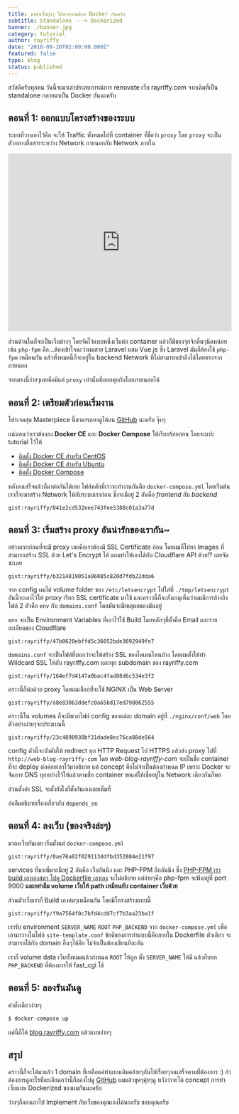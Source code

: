 ```yaml
---
title: มาทำเว็บยุ่งๆ ให้สวยงามด้วย Docker กันครับ
subtitle: Standalone ---> Dockerized
banner: ./banner.jpg
category: tutorial
author: rayriffy
date: "2018-09-20T02:00:00.000Z"
featured: false
type: blog
status: published
---
```


สวัสดีครับทุกคน วันนี้จะมาเล่าประสบการณ์การ renovate เว็บ rayriffy.com จากเดิมที่เป็น standalone กลายมาเป็น Docker กันนะครับ

## ตอนที่ 1: ออกแบบโครงสร้างของระบบ

ระบบที่วางเอาไว้คือ จะให้ Traffic ทั้งหมดไปที่ container ที่ชื่อว่า `proxy` โดย `proxy` จะเป็นตัวกลางสื่อสารระหว่าง Network ภายนอกกับ Network ภายใน

<iframe src="https://www.facebook.com/plugins/post.php?href=https%3A%2F%2Fwww.facebook.com%2Frayriffy%2Fposts%2F942521585935258&width=500" width="100%" height="400px" style="border:none;overflow:hidden" scrolling="no" frameborder="0" allowTransparency="true" allow="encrypted-media"></iframe>

ส่วนด้านในก็จะเป็นเว็บต่างๆ โดยจัดไว้แบบหนึ่งเว็บต่อ container แล้วก็มีของจุกจิกอื่นๆนิดหน่อยเช่น `php-fpm` คือ...ต้องเข้าใจนะว่าผมสาย Laravel ผสม Vue.js ซึ่ง Laravel มันก็ต้องใช้ `php-fpm` เหมือนกัน แล้วทั้งหมดนี้ก็จะอยู่ใน backend Network ที่ไม่สามารถเข้าถึงได้โดยตรงจากภายนอก

จากตรงนี้ง่ายๆเลยคือมีแค่ `proxy` เท่านั้นที่ออกคุยกับโลกภายนอกได้

## ตอนที่ 2: เตรียมตัวก่อนเริ่มงาน

โปรเจคสุด Masterpiece นี้สามารถหาดูได้บน [GitHub](https://github.com/rayriffy/rayriffy-com) นะครับ จุ๊บๆ

แน่นอนว่าเราต้องลง **Docker CE** และ **Docker Compose** ให้เรียบร้อยก่อน โดยจะแปะ tutorial ไว้ให้

  - [ติดตั้ง Docker CE สำหรับ CentOS](https://docs.docker.com/install/linux/docker-ce/centos)
  - [ติดตั้ง Docker CE สำหรับ Ubuntu](https://docs.docker.com/install/linux/docker-ce/ubuntu)
  - [ติดตั้ง Docker Compose](https://docs.docker.com/compose/install)

หลังลงเสร็จแล้วก็มาต่อกันได้เลย ไฟล์หลักที่เราจะทำงานกันคือ `docker-compose.yml` โดยเริ่มต้นเราก็จะมาสร้าง Network ให้กับระบบเราก่อน ซึ่งจะมีอยู่ 2 อันคือ *frontend* กับ *backend*

`gist:rayriffy/041e2cd532eee743fee5388c01a3a77d`

## ตอนที่ 3: เริ่มสร้าง proxy อันน่ารักของเรากัน~

อย่างแรกก่อนที่จะมี proxy เลยคือเราต้องมี SSL Certificate ก่อน โดยผมก็ไปหา Images ที่สามารถสร้าง SSL ด้วย Let's Encrypt ได้ แถมทำให้เองได้กับ Cloudflare API ด้วย!? เลยจัดซะเลย

`gist:rayriffy/b3214819051a96085c820d7fdb22dda6`

จาก config ผมได้ volume folder ของ `/etc/letsencrypt` ไปใส่ที่ `./tmp/letsencrypt` อันนี้จะเอาไว้ให้ proxy เรียก SSL certificate มาใช้ และคราวนี้ก็จะสังเกตุเห็นว่าผมมีการอ้างอิงไฟล์ 2 ตัวคือ `env` กับ `domains.conf` โดยมันจะมีเหตุผลของมันอยู่

`env` จะเป็น Environment Variables ที่เอาไว้ใช้ Build โดยหลักๆที่ตั้งคือ Email และรายละเอียดของ Cloudflare

`gist:rayriffy/47b0620ebffd5c36052bde3692949fe7`

`domains.conf` จะเป็นไฟล์ที่บอกว่าจะให้สร้าง SSL ของโดเมนไหนบ้าง โดยผมตั้งให้ทำ Wildcard SSL ให้กับ rayriffy.com และทุก subdomain ของ rayriffy.com

`gist:rayriffy/164ef7d4147a0bac4fad88d6c534e3f2`

คราวนี้ก็ต่อด้วย proxy โดยผมเลือกที่จะใช้ NGINX เป็น Web Server

`gist:rayriffy/a8e83063ddefc0a65bd17ed798862555`

คราวนี้ใน volumes ก็จะมีพวกไฟล์ config ของแต่ละ domain อยู่ที่ `./nginx/conf/web` โดยตัวอย่างง่ายๆจะประมาณนี้

`gist:rayriffy/23c4890930bf31dade8ec76ca88de564`

config ตัวนี้จะบังคับให้ redirect ทุก HTTP Request ไป HTTPS แล้วส่ง proxy ไปที่ `http://web-blog-rayriffy-com` โดย *web-blog-rayriffy-com* จะเป็นชื่อ container ที่จะ deploy ต่อค่อยเอาไว้มาอธิบาย แต่ concept คือไม่จำเป็นต้องกำหนด IP เพราะ Docker จะจัดการ DNS ทุกอย่างไว้ให้แล้วตามชื่อ container ขอแค่ให้เชื่ออยู่ใน Network เดียวกันก็พอ

ส่วนตั้งค่า SSL จะตั้งยังไงก็ตั้งกันเองเลยเต็มที่

อ่อลืมอธิบายเรื่องเกี่ยวกับ `depends_on`

## ตอนที่ 4: ลงเว็บ (ของจริงล่ะๆ)

มาลงเว็บกันเลย เริ่มตั้งแต่ `docker-compose.yml`

`gist:rayriffy/0ae76a82f029113ddfbd352804e21f97`

services ที่มาเพิ่มจะมีอยู่ 2 อันคือ เว็บอันนึง และ PHP-FPM อีกอันนึง ซึ่ง [PHP-FPM เรา build เอาเองสดๆ ไปดู Dockerfile เอาเอง](https://github.com/rayriffy/rayriffy-com/tree/master/php-fpm/build/72) จะไม่อธิบาย แต่ง่ายๆคือ php-fpm จะฟังอยู่ที่ port 9000 **และอย่าลืม volume เว็บให้ path เหมือนกับ container เว็บด้วย**

ส่วนตัวเว็บเราก็ Build เองสดๆเหมือนกัน โดยมีโครงสร้างแบบนี้

`gist:rayriffy/f9a7564f0c7bfd4cdd7cf7b3aa23ba1f`

เรารับ environment `SERVER_NAME` `ROOT` `PHP_BACKEND` จาก `docker-compose.yml` เพื่อเอามาวางในไฟล์ `site-template.conf` ข้อดีของการทำแบบนี้คือภายใน Dockerfile ตัวเดียว จะสามารถใช้กับ domain อื่นๆได้อีก ไม่จำเป็นต้องเขียนทีละอัน

เราก็ volume data เว็บทั้งหมดแล้วกำหนด `ROOT` ให้ถูก ตั้ง `SERVER_NAME` ให้ดี แล้วก็บอก `PHP_BACKEND` ที่ต้องการให้ fast_cgi ใช้

## ตอนที่ 5: ลองรันมันดู

คำสั่งเดียวง่ายๆ

```markdown
$ docker-compose up
```

แค่นี้ก็ได้ [blog.rayriffy.com](https://blog.rayriffy.com) แล้วแบบง่ายๆ 

## สรุป

คราวนี้ก็จะได้มาแล้ว 1 domain ที่เหลือแค่ทำแบบเดิมคล้ายๆกันไปเรื่อยๆจนเสร็จตามที่ต้องการ :) ถ้าต้องการดูอะไรที่ละเอียดกว่านี้ก็ลองไปดู [GitHub](https://github.com/rayriffy/rayriffy-com) ผมแล้วขุดๆคุ้ยๆดู หวังว่าจะได้ concept การทำเว็บแบบ Dockerized ของผมกันนะครับ

ว่างๆก็ลองเอาไป Implement กับเว็บของคุณเองได้นะครับ ขอบคุณครับ